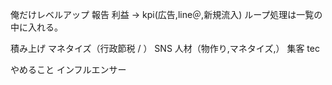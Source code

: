 
俺だけレベルアップ
    報告 利益 -> kpi(広告,line＠,新規流入)
    ループ処理は一覧の中に入れる。

積み上げ
    マネタイズ（行政節税 / ）
    SNS
    人材（物作り,マネタイズ,）
    集客
    tec

やめること
    インフルエンサー

